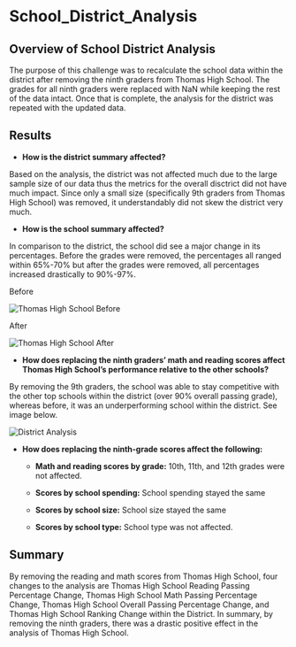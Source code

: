 # School_District_Analysis

## Overview of School District Analysis

The purpose of this challenge was to recalculate the school data within the district after removing the ninth graders from Thomas High School. The grades for all ninth graders were replaced with NaN while keeping the rest of the data intact. Once that is complete, the analysis for the district was repeated with the updated data.

## Results

* **How is the district summary affected?**

Based on the analysis, the district was not affected much due to the large sample size of our data thus the metrics for the overall disctrict did not have much impact. Since only a small size (specifically 9th graders from Thomas High School) was removed, it understandably did not skew the district very much.

* **How is the school summary affected?**

In comparison to the district, the school did see a major change in its percentages. Before the grades were removed, the percentages all ranged within 65%-70% but after the grades were removed, all percentages increased drastically to 90%-97%.

Before

![Thomas High School Before](https://user-images.githubusercontent.com/88448731/189025216-ffc9370d-7ef1-4ee0-83b3-43b3e991403c.PNG)

After

![Thomas High School After](https://user-images.githubusercontent.com/88448731/189025237-279eb5b8-c3fd-4cde-bd0a-89a9130d5820.PNG)

* **How does replacing the ninth graders’ math and reading scores affect Thomas High School’s performance relative to the other schools?**

By removing the 9th graders, the school was able to stay competitive with the other top schools within the district (over 90% overall passing grade), whereas before, it was an underperforming school within the district. See image below.

![District Analysis](https://user-images.githubusercontent.com/88448731/189023990-4a7c3bc9-2db2-46df-ba55-f94842e34b2b.PNG)

* **How does replacing the ninth-grade scores affect the following:**

  * **Math and reading scores by grade:** 10th, 11th, and 12th grades were not affected.

  * **Scores by school spending:** School spending stayed the same
 
  * **Scores by school size:** School size stayed the same

  * **Scores by school type:** School type was not affected.

## Summary

By removing the reading and math scores from Thomas High School, four changes to the analysis are Thomas High School Reading Passing Percentage Change, Thomas High School Math Passing Percentage Change, Thomas High School Overall Passing Percentage Change, and Thomas High School Ranking Change within the District. In summary, by removing the ninth graders, there was a drastic positive effect in the analysis of Thomas High School.
